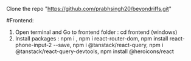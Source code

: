 Clone the repo "https://github.com/prabhsingh20/beyondriffs.git"

#Frontend:

1. Open terminal and Go to frontend folder : cd frontend (windows)
2. Install packages :
   npm i ,
   npm i react-router-dom,
   npm install react-phone-input-2 --save,
   npm i @tanstack/react-query,
   npm i @tanstack/react-query-devtools,
   npm install @heroicons/react
